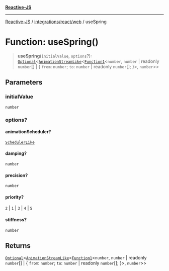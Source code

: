 [**Reactive-JS**](../../../../README.md)

***

[Reactive-JS](../../../../README.md) / [integrations/react/web](../README.md) / useSpring

# Function: useSpring()

> **useSpring**(`initialValue`, `options`?): [`Optional`](../../../../functions/type-aliases/Optional.md)\<[`AnimationStreamLike`](../../../../concurrent/interfaces/AnimationStreamLike.md)\<[`Function1`](../../../../functions/type-aliases/Function1.md)\<`number`, `number` \| readonly `number`[] \| \{ `from`: `number`; `to`: `number` \| readonly `number`[]; \}\>, `number`\>\>

## Parameters

### initialValue

`number`

### options?

#### animationScheduler?

[`SchedulerLike`](../../../../concurrent/interfaces/SchedulerLike.md)

#### damping?

`number`

#### precision?

`number`

#### priority?

`2` \| `1` \| `3` \| `4` \| `5`

#### stiffness?

`number`

## Returns

[`Optional`](../../../../functions/type-aliases/Optional.md)\<[`AnimationStreamLike`](../../../../concurrent/interfaces/AnimationStreamLike.md)\<[`Function1`](../../../../functions/type-aliases/Function1.md)\<`number`, `number` \| readonly `number`[] \| \{ `from`: `number`; `to`: `number` \| readonly `number`[]; \}\>, `number`\>\>
